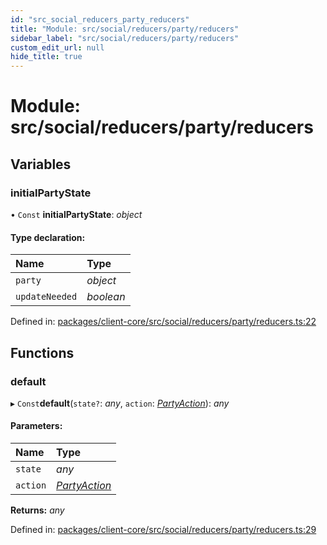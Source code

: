 ```yaml
---
id: "src_social_reducers_party_reducers"
title: "Module: src/social/reducers/party/reducers"
sidebar_label: "src/social/reducers/party/reducers"
custom_edit_url: null
hide_title: true
---
```


# Module: src/social/reducers/party/reducers

## Variables

### initialPartyState

• `Const` **initialPartyState**: *object*

#### Type declaration:

Name | Type |
:------ | :------ |
`party` | *object* |
`updateNeeded` | *boolean* |

Defined in: [packages/client-core/src/social/reducers/party/reducers.ts:22](https://github.com/xr3ngine/xr3ngine/blob/a16a45d7e/packages/client-core/src/social/reducers/party/reducers.ts#L22)

## Functions

### default

▸ `Const`**default**(`state?`: *any*, `action`: [*PartyAction*](src_social_reducers_party_actions.md#partyaction)): *any*

#### Parameters:

Name | Type |
:------ | :------ |
`state` | *any* |
`action` | [*PartyAction*](src_social_reducers_party_actions.md#partyaction) |

**Returns:** *any*

Defined in: [packages/client-core/src/social/reducers/party/reducers.ts:29](https://github.com/xr3ngine/xr3ngine/blob/a16a45d7e/packages/client-core/src/social/reducers/party/reducers.ts#L29)
